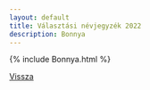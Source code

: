 ```yaml
---
layout: default
title: Választási névjegyzék 2022
description: Bonnya
---
```


{% include Bonnya.html %}

[Vissza](./)